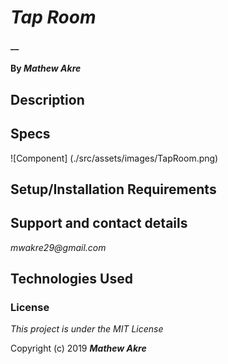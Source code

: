 # _Tap Room_

#### __

#### By _**Mathew Akre**_

## Description



## Specs
![Component] (./src/assets/images/TapRoom.png)


## Setup/Installation Requirements



## Support and contact details

_mwakre29@gmail.com_

## Technologies Used



### License

*This project is under the MIT License*

Copyright (c) 2019 **_Mathew Akre_**